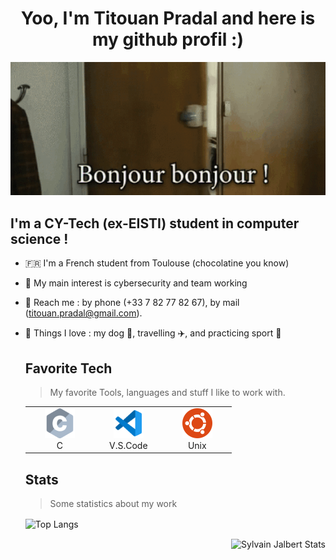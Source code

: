 <h1 align="center">
    Yoo, I'm Titouan Pradal and here is my github profil :)
</h1>

<p align="center">
  <img src="./bonjour.gif" alt="animated" />
</p>
    
<h2> I'm a CY-Tech (ex-EISTI) student in computer science ! </h2>
      
- 🇫🇷 I'm a French student from Toulouse (chocolatine you know)
- 👀 My main interest is cybersecurity and team working  
- 📱 Reach me : by phone (+33 7 82 77 82 67), by mail (titouan.pradal@gmail.com).
- 💛 Things I love : my dog 🐶, travelling ✈️, and practicing sport 🏃
    
    ## Favorite Tech
    > My favorite Tools, languages and stuff I like to work with.
    
    <table align="center">
      <tr>
      <td align="center" width="96">
            <img src="./c.svg" width="48" height="48" alt="C" />
          </a>
          <br>C
        </td>
        <td align="center" width="96">
            <img src="./vscode.svg" width="48" height="48" alt="V.S.Code" />
          </a>
          <br>V.S.Code
        </td>
        <td align="center" width="96">
            <img src="./ubuntu.svg" width="48" height="48" alt="Ubuntu" />
          </a>
          <br>Unix
        </td>
      </tr>
    </table>
    
    ## Stats
    > Some statistics about my work
    
    <p align="left">
        <img align="center"  src="https://github-readme-stats.vercel.app/api/top-langs/?username=TitouanPrl&count_private=true&title_color=fff&text_color=9f9f9f&bg_color=181818&border_color=0055CC&layout=compact&langs_count=10&custom_title=Languages%20In%20My%20Public%20Codes" alt="Top Langs" />
    </p>
    
    <p align="right">
        <img align="center"  src="https://github-readme-stats.vercel.app/api/?username=TitouanPrl&show_icons=true&count_private=true&title_color=fff&icon_color=0055CC&text_color=9f9f9f&bg_color=181818&border_color=0055CC&hide=contribs,issues&custom_title=My%20GitHub%20Stats" alt="Sylvain Jalbert Stats" />
</p>
